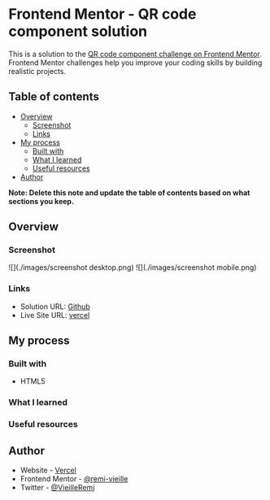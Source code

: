 # Frontend Mentor - QR code component solution

This is a solution to the [QR code component challenge on Frontend Mentor](https://www.frontendmentor.io/challenges/qr-code-component-iux_sIO_H). Frontend Mentor challenges help you improve your coding skills by building realistic projects.

## Table of contents

- [Overview](#overview)
  - [Screenshot](#screenshot)
  - [Links](#links)
- [My process](#my-process)
  - [Built with](#built-with)
  - [What I learned](#what-i-learned)
  - [Useful resources](#useful-resources)
- [Author](#author)

**Note: Delete this note and update the table of contents based on what sections you keep.**

## Overview

### Screenshot

![](./images/screenshot desktop.png)
![](./images/screenshot mobile.png)

### Links

- Solution URL: [Github](https://github.com/remi-vieille/QR-code-component)
- Live Site URL: [vercel](https://qr-code-component-nine-zeta.vercel.app/)

## My process

### Built with

- HTML5

### What I learned

### Useful resources

## Author

- Website - [Vercel](https://product-preview-card-component-lyart.vercel.app/)
- Frontend Mentor - [@remi-vieille](https://www.frontendmentor.io/profile/remi-vieille)
- Twitter - [@VieilleRemi](https://twitter.com/VieilleRemi)
